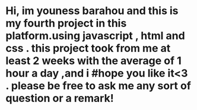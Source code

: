 # Hi, im youness barahou and this is my fourth project in this platform.using javascript , html and css . this project took from me at least 2 weeks with the average of 1 hour a day ,and i #hope you like it<3 . please be free to ask me any sort of question or a remark!<break>